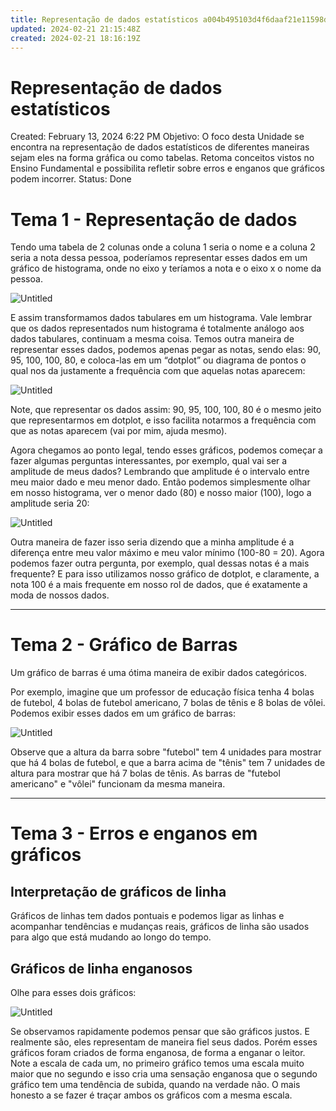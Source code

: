 ```yaml
---
title: Representação de dados estatísticos a004b495103d4f6daaf21e11598def52
updated: 2024-02-21 21:15:48Z
created: 2024-02-21 18:16:19Z
---
```


# Representação de dados estatísticos

Created: February 13, 2024 6:22 PM
Objetivo: O foco desta Unidade se encontra na representação de dados estatísticos de diferentes maneiras sejam eles na forma gráfica ou como tabelas. Retoma conceitos vistos no Ensino Fundamental e possibilita refletir sobre erros e enganos que gráficos podem incorrer.
Status: Done

# Tema 1 - **Representação de dados**

Tendo uma tabela de 2 colunas onde a coluna 1 seria o nome e a coluna 2 seria a nota dessa pessoa, poderíamos representar esses dados em um gráfico de histograma, onde no eixo y teríamos a nota e o eixo x o nome da pessoa.

![Untitled](../../../_resources/Untitled-5.png)

E assim transformamos dados tabulares em um histograma. Vale lembrar que os dados representados num histograma é totalmente análogo aos dados tabulares, continuam a mesma coisa. Temos outra maneira de representar esses dados, podemos apenas pegar as notas, sendo elas: 90, 95, 100, 100, 80, e coloca-las em um “dotplot” ou diagrama de pontos o qual nos da justamente a frequência com que aquelas notas aparecem: 

![Untitled](../../../_resources/Untitled%201-5.png)

Note, que representar os dados assim: 90, 95, 100, 100, 80 é o mesmo jeito que representarmos em dotplot, e isso facilita notarmos a frequência com que as notas aparecem (vai por mim, ajuda mesmo).

Agora chegamos ao ponto legal, tendo esses gráficos, podemos começar a fazer algumas perguntas interessantes, por exemplo, qual vai ser a amplitude de meus dados? Lembrando que amplitude é o intervalo entre meu maior dado e meu menor dado. Então podemos simplesmente olhar em nosso histograma, ver o menor dado (80) e nosso maior (100), logo a amplitude seria 20:

![Untitled](../../../_resources/Untitled%202-3.png)

Outra maneira de fazer isso seria dizendo que a minha amplitude é a diferença entre meu valor máximo e meu valor mínimo (100-80 = 20). Agora podemos fazer outra pergunta, por exemplo, qual dessas notas é a mais frequente? E para isso utilizamos nosso gráfico de dotplot, e claramente, a nota 100 é a mais frequente em nosso rol de dados, que é exatamente a moda de nossos dados.  

---

# Tema 2 - Gráfico de Barras

Um gráfico de barras é uma ótima maneira de exibir dados categóricos.

Por exemplo, imagine que um professor de educação física tenha 4 bolas de futebol, 4 bolas de futebol americano, 7 bolas de tênis e 8 bolas de vôlei. Podemos exibir esses dados em um gráfico de barras:

![Untitled](../../../_resources/Untitled%203-3.png)

Observe que a altura da barra sobre "futebol" tem 4 unidades para mostrar que há 4 bolas de futebol, e que a barra acima de "tênis" tem 7 unidades de altura para mostrar que há 7 bolas de tênis. As barras de "futebol americano" e "vôlei" funcionam da mesma maneira.

---

# Tema 3 - **Erros e enganos em gráficos**

## **Interpretação de gráficos de linha**

Gráficos de linhas tem dados pontuais e podemos ligar as linhas e acompanhar tendências e mudanças reais, gráficos de linha são usados para algo que está mudando ao longo do tempo.

## **Gráficos de linha enganosos**

Olhe para esses dois gráficos:

![Untitled](../../../_resources/Untitled%204-2.png)

Se observamos rapidamente podemos pensar que são gráficos justos. E realmente são, eles representam de maneira fiel seus dados. Porém esses gráficos foram criados de forma enganosa, de forma a enganar o leitor. Note a escala de cada um, no primeiro gráfico temos uma escala muito maior que no segundo e isso cria uma sensação enganosa que o segundo gráfico tem uma tendência de subida, quando na verdade não. O mais honesto a se fazer é traçar ambos os gráficos com a mesma escala.